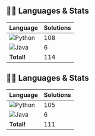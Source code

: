 ## 🧑‍💻 Languages & Stats
| Language      | Solutions |
| ------------- | ----------|
| ![Python](https://img.shields.io/badge/-Python-3776AB?style=flat&logo=python&logoColor=white) | 108 |
| ![Java](https://img.shields.io/badge/-Java-007396?style=flat&logo=java&logoColor=white) | 6 |
| **Total!** | 114 |

## 🧑‍💻 Languages & Stats
| Language      | Solutions |
| ------------- | ----------|
| ![Python](https://img.shields.io/badge/-Python-3776AB?style=flat&logo=python&logoColor=white) | 105 |
| ![Java](https://img.shields.io/badge/-Java-007396?style=flat&logo=java&logoColor=white) | 6 |
| **Total!** | 111 |
